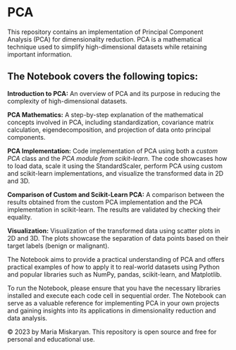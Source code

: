 # PCA
This repository contains an implementation of Principal Component Analysis (PCA) for dimensionality reduction. PCA is a mathematical technique used to simplify high-dimensional datasets while retaining important information.

## The Notebook covers the following topics:

**Introduction to PCA:** An overview of PCA and its purpose in reducing the complexity of high-dimensional datasets.

**PCA Mathematics:** A step-by-step explanation of the mathematical concepts involved in PCA, including standardization, covariance matrix calculation, eigendecomposition, and projection of data onto principal components.

**PCA Implementation:** Code implementation of PCA using both a *custom PCA* class and the *PCA module from scikit-learn*. The code showcases how to load data, scale it using the StandardScaler, perform PCA using custom and scikit-learn implementations, and visualize the transformed data in 2D and 3D.

**Comparison of Custom and Scikit-Learn PCA:** A comparison between the results obtained from the custom PCA implementation and the PCA implementation in scikit-learn. The results are validated by checking their equality.

**Visualization:** Visualization of the transformed data using scatter plots in 2D and 3D. The plots showcase the separation of data points based on their target labels (benign or malignant).

The Notebook aims to provide a practical understanding of PCA and offers practical examples of how to apply it to real-world datasets using Python and popular libraries such as NumPy, pandas, scikit-learn, and Matplotlib.

To run the Notebook, please ensure that you have the necessary libraries installed and execute each code cell in sequential order. The Notebook can serve as a valuable reference for implementing PCA in your own projects and gaining insights into its applications in dimensionality reduction and data analysis.

© 2023 by Maria Miskaryan. This repository is open source and free for personal and educational use.